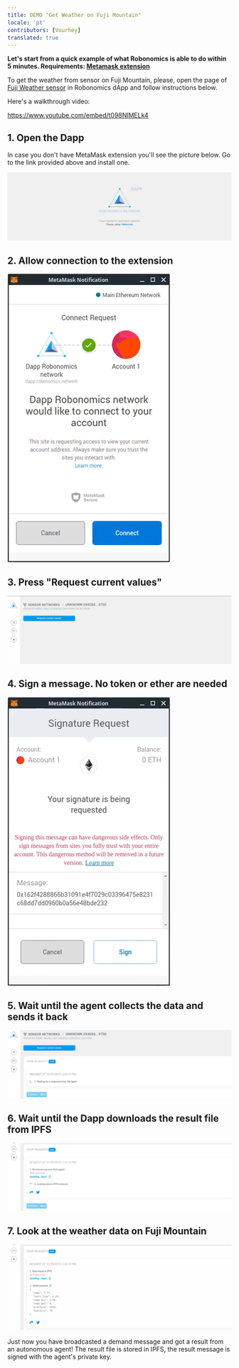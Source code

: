 ```yaml
---
title: DEMO "Get Weather on Fuji Mountain"
locale: 'pt' 
contributors: [Vourhey]
translated: true
---
```


**Let's start from a quick example of what Robonomics is able to do within 5 minutes. Requirements: [Metamask extension](https://metamask.io/)**

To get the weather from sensor on Fuji Mountain, please, open the page of [Fuji Weather sensor](https://dapp.robonomics.network/#/fuji/airalab/QmbQT8cj9TJKfYVaidfShnrEX1g14yTC9bdG1XbcRX73wY/0x4D8a26e1f055c0b28D71cf1deA05f0f595a6975d/) in Robonomics dApp and follow instructions below.

Here's a walkthrough video:

https://www.youtube.com/embed/t098NlMELk4

## 1. Open the Dapp

In case you don't have MetaMask extension you'll see the picture below. Go to the link provided above and install one.

!["Robonomics dApp if no MetaMask installed"](./images/sensor-demo/sensor-demo-1.png "Robonomics dApp if no MetaMask installed")

## 2. Allow connection to the extension
!["Connection to Robonomics dApp via Metamask"](./images/sensor-demo/sensor-demo-2.png "Connection to Robonomics dApp via Metamask")

## 3. Press "Request current values"
!["Request sensor's data in Robonomics network via dApp"](./images/sensor-demo/sensor-demo-3.png "Request sensor's data in Robonomics network via dApp")

## 4. Sign a message. No token or ether are needed
!["Sign a message in Robonomics network via dApp"](./images/sensor-demo/sensor-demo-4.png "Sign a message in Robonomics network via dApp")

## 5. Wait until the agent collects the data and sends it back
!["Wait for response of the agent in Robonomics network via dApp"](./images/sensor-demo/sensor-demo-5.png "Wait for response of the agent in Robonomics network via dApp")

## 6. Wait until the Dapp downloads the result file from IPFS
!["Wait for IPFS file with results in Robonomics network via dApp"](./images/sensor-demo/sensor-demo-6.png "Wait for IPFS file with results in Robonomics network via dApp")

## 7. Look at the weather data on Fuji Mountain
!["The results of sensor network in Robonomics via dApp"](./images/sensor-demo/sensor-demo-7.png "The results of sensor network in Robonomics via dApp")

Just now you have broadcasted a demand message and got a result from an autonomous agent! The result file is stored in IPFS, the result message is signed with the agent's private key.
